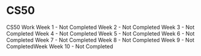 # CS50
CS50 Work
Week 1 - Not Completed
Week 2 - Not Completed
Week 3 - Not Completed
Week 4 - Not Completed
Week 5 - Not Completed
Week 6 - Not Completed
Week 7 - Not Completed
Week 8 - Not Completed
Week 9 - Not CompletedWeek 
Week 10 - Not Completed
